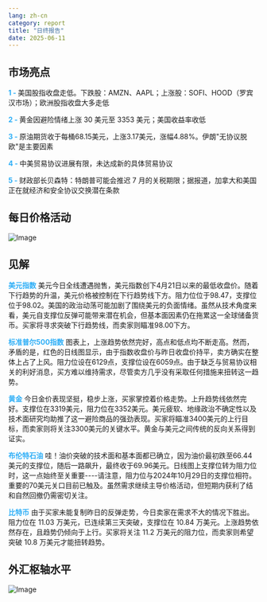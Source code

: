 ```yaml
---
lang: zh-cn
category: report
title: "日终报告"
date: 2025-06-11
---
```



<h2>市场亮点</h2>
<strong style="color: #2caef7;">1 - </strong> 美国股指收盘走低。下跌股：AMZN、AAPL；上涨股：SOFI、HOOD（罗宾汉市场）；欧洲股指收盘大多走低

<strong style="color: #2caef7;">2 - </strong> 黄金因避险情绪上涨 30 美元至 3353 美元；美国收益率收低

<strong style="color: #2caef7;">3 - </strong> 原油期货收于每桶68.15美元，上涨3.17美元，涨幅4.88%。伊朗"无协议脱欧"是主要因素

<strong style="color: #2caef7;">4 - </strong> 中美贸易协议进展有限，未达成新的具体贸易协议

<strong style="color: #2caef7;">5 - </strong> 财政部长贝森特：特朗普可能会推迟 7 月的关税期限；据报道，加拿大和美国正在就经济和安全协议交换潜在条款



<h2>每日价格活动</h2>
<img src="https://markleighedu.github.io/img/Jun-2025/11-Jun-2025/price.jpg" alt="Image"/>

<h2>见解</h2>
<strong style="color: #2caef7;">美元指数</strong> 美元今日全线遭遇抛售，美元指数创下4月21日以来的最低收盘价。随着下行趋势的升温，美元价格被控制在下行趋势线下方。阻力位位于98.47，支撑位位于98.02。美国的政治动荡可能加剧了围绕美元的负面情绪。虽然从技术角度来看，美元自支撑位反弹可能带来潜在机会，但基本面因素仍在拖累这一全球储备货币。买家将寻求突破下行趋势线，而卖家则瞄准98.00下方。

<strong style="color: #2caef7;">标准普尔500指数</strong> 图表上，上涨趋势依然完好，高点和低点均不断走高。然而，矛盾的是，红色的日线图显示，由于指数收盘价与昨日收盘价持平，卖方确实在整体上占了上风。阻力位设在6129点，支撑位设在6059点。由于缺乏与贸易协议相关的利好消息，买方难以维持需求，尽管卖方几乎没有采取任何措施来扭转这一趋势。

<strong style="color: #2caef7;">黄金</strong> 今日金价表现坚挺，稳步上涨，买家掌控着价格走势。上升趋势线依然完好。支撑位在3319美元，阻力位在3352美元。美元疲软、地缘政治不确定性以及技术面研究均助推了这一避险商品的强劲表现。买家将瞄准3400美元的上行目标，而卖家则将关注3300美元的关键水平。黄金与美元之间传统的反向关系得到证实。

<strong style="color: #2caef7;">布伦特石油</strong> 哇！油价突破的技术面和基本面都已确立，因为油价最初跌至66.44美元的支撑位，随后一路飙升，最终收于69.96美元。日线图上支撑位转为阻力位时，这一点始终至关重要----请注意，阻力位与2024年10月29日的支撑位相符。重要的70美元关口目前已触及。虽然需求继续主导价格活动，但短期内获利了结和自然回撤仍需密切关注。

<strong style="color: #2caef7;">比特币</strong> 由于买家未能复制昨日的反弹走势，今日卖家在需求不大的情况下胜出。阻力位在 11.03 万美元，已连续第三天突破，支撑位在 10.84 万美元。上涨趋势依然存在，且趋势仍倾向于上行。买家将关注 11.2 万美元的阻力位，而卖家则希望突破 10.8 万美元才能扭转趋势。



<h2>外汇枢轴水平</h2>
<img src="https://markleighedu.github.io/img/Jun-2025/11-Jun-2025/pivot.jpg" alt="Image"/>